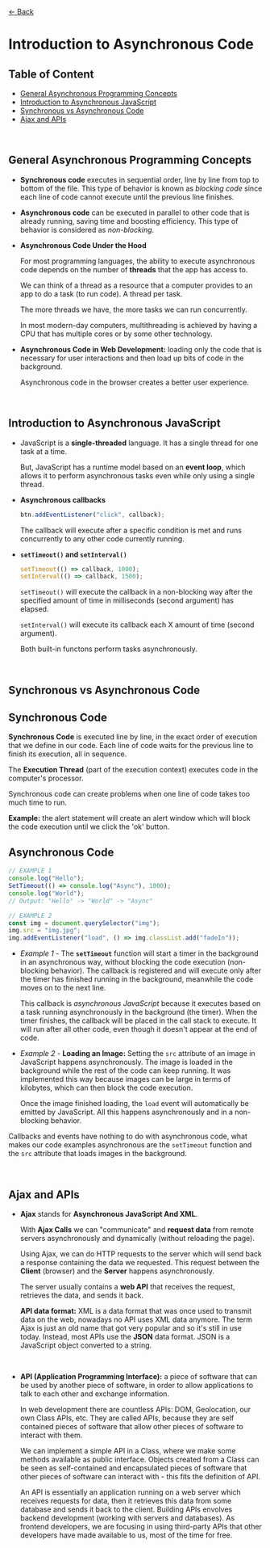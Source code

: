 [&larr; Back](./README.md)

# Introduction to Asynchronous Code

## Table of Content

- [General Asynchronous Programming Concepts](#general-asynchronous-programming-concepts)
- [Introduction to Asynchronous JavaScript](#introduction-to-asynchronous-javascript)
- [Synchronous vs Asynchronous Code](#synchronous-vs-asynchronous-code)
- [Ajax and APIs](#ajax-and-apis)

<br>

## General Asynchronous Programming Concepts

- **Synchronous code** executes in sequential order, line by line from top to bottom of the file. This type of behavior is known as _blocking code_ since each line of code cannot execute until the previous line finishes.

- **Asynchronous code** can be executed in parallel to other code that is already running, saving time and boosting efficiency. This type of behavior is considered as _non-blocking_.

- **Asynchronous Code Under the Hood**

  For most programming languages, the ability to execute asynchronous code depends on the number of **threads** that the app has access to.

  We can think of a thread as a resource that a computer provides to an app to do a task (to run code). A thread per task.

  The more threads we have, the more tasks we can run concurrently.

  In most modern-day computers, multithreading is achieved by having a CPU that has multiple cores or by some other technology.

- **Asynchronous Code in Web Development:** loading only the code that is necessary for user interactions and then load up bits of code in the background.

  Asynchronous code in the browser creates a better user experience.

<br>

## Introduction to Asynchronous JavaScript

- JavaScript is a **single-threaded** language. It has a single thread for one task at a time.

  But, JavaScript has a runtime model based on an **event loop**, which allows it to perform asynchronous tasks even while only using a single thread.

- **Asynchronous callbacks**

  ```js
  btn.addEventListener("click", callback);
  ```

  The callback will execute after a specific condition is met and runs concurrently to any other code currently running.

- **`setTimeout()` and `setInterval()`**

  ```js
  setTimeout(() => callback, 1000);
  setInterval(() => callback, 1500);
  ```

  `setTimeout()` will execute the callback in a non-blocking way after the specified amount of time in milliseconds (second argument) has elapsed.

  `setInterval()` will execute its callback each X amount of time (second argument).

  Both built-in functons perform tasks asynchronously.

<br>

## Synchronous vs Asynchronous Code

## Synchronous Code

**Synchronous Code** is executed line by line, in the exact order of execution that we define in our code. Each line of code waits for the previous line to finish its execution, all in sequence.

The **Execution Thread** (part of the execution context) executes code in the computer's processor.

Synchronous code can create problems when one line of code takes too much time to run.

**Example:** the alert statement will create an alert window which will block the code execution until we click the 'ok' button.

## Asynchronous Code

```js
// EXAMPLE 1
console.log("Hello");
SetTimeout(() => console.log("Async"), 1000);
console.log("World");
// Output: "Hello" -> "World" -> "Async"

// EXAMPLE 2
const img = document.querySelector("img");
img.src = "img.jpg";
img.addEventListener("load", () => img.classList.add("fadeIn"));
```

- _Example 1 -_ The **`setTimeout`** function will start a timer in the background in an asynchronous way, without blocking the code execution (non-blocking behavior). The callback is registered and will execute only after the timer has finished running in the background, meanwhile the code moves on to the next line.

  This callback is _asynchronous JavaScript_ because it executes based on a task running asynchronously in the background (the timer). When the timer finishes, the callback will be placed in the call stack to execute. It will run after all other code, even though it doesn't appear at the end of code.

- _Example 2 -_ **Loading an Image:** Setting the `src` attribute of an image in JavaScript happens asynchronously. The image is loaded in the background while the rest of the code can keep running. It was implemented this way because images can be large in terms of kilobytes, which can then block the code execution.

  Once the image finished loading, the `load` event will automatically be emitted by JavaScript. All this happens asynchronously and in a non-blocking behavior.

Callbacks and events have nothing to do with asynchronous code, what makes our code examples asynchronous are the `setTimeout` function and the `src` attribute that loads images in the background.

<br>

## Ajax and APIs

- **Ajax** stands for **Asynchronous JavaScript And XML**.

  With **Ajax Calls** we can "communicate" and **request data** from remote servers asynchronously and dynamically (without reloading the page).

  Using Ajax, we can do HTTP requests to the server which will send back a response containing the data we requested. This request between the **Client** (browser) and the **Server** happens asynchronously.

  The server usually contains a **web API** that receives the request, retrieves the data, and sends it back.

  **API data format:** XML is a data format that was once used to transmit data on the web, nowadays no API uses XML data anymore. The term Ajax is just an old name that got very popular and so it's still in use today. Instead, most APIs use the **JSON** data format. JSON is a JavaScript object converted to a string.

<br>

- **API (Application Programming Interface):** a piece of software that can be used by another piece of software, in order to allow applications to talk to each other and exchange information.

  In web development there are countless APIs: DOM, Geolocation, our own Class APIs, etc. They are called APIs, because they are self contained pieces of software that allow other pieces of software to interact with them.

  We can implement a simple API in a Class, where we make some methods available as public interface. Objects created from a Class can be seen as self-contained and encapsulated pieces of software that other pieces of software can interact with - this fits the definition of API.

  An API is essentially an application running on a web server which receives requests for data, then it retrieves this data from some database and sends it back to the client. Building APIs envolves backend development (working with servers and databases). As frontend developers, we are focusing in using third-party APIs that other developers have made available to us, most of the time for free.

<br>

